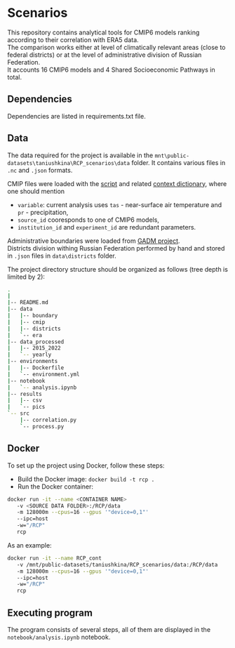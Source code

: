 # Scenarios
This repository contains analytical tools for CMIP6 models ranking according to their correlation with ERA5 data.\
The comparison works either at level of climatically relevant areas (close to federal districts) or at the level of administrative division of Russian Federation.\
It accounts 16 CMIP6 models and 4 Shared Socioeconomic Pathways in total.

## Dependencies

Dependencies are listed in requirements.txt file.

## Data

The data required for the project is available in the `mnt\public-datasets\taniushkina\RCP_scenarios\data` folder.
It contains various files in `.nc` and `.json` formats.

CMIP files were loaded with the [script](https://github.com/makboard/WindUtils/blob/main/CMIP/auto_download.py) and related [context dictionary](https://github.com/makboard/WindUtils/blob/main/CMIP/context.json), where one should mention
* `variable`: current analysis uses `tas` - near-surface air temperature and `pr` - precipitation,
* `source_id` cooresponds to one of CMIP6 models,
* `institution_id` and `experiment_id` are redundant parameters.


Administrative boundaries were loaded from [GADM project](https://gadm.org/download_country.html).\
Districts division withing Russian Federation performed by hand and stored in `.json` files in `data\districts` folder.

The project directory structure should be organized as follows (tree depth is limited by 2):
``` bash
.
|
|-- README.md
|-- data
|   |-- boundary
|   |-- cmip
|   |-- districts
|   `-- era
|-- data_processed
|   |-- 2015_2022
|   `-- yearly
|-- environments
|   |-- Dockerfile
|   `-- environment.yml
|-- notebook
|   `-- analysis.ipynb
|-- results
|   |-- csv
|   `-- pics
`-- src
    |-- correlation.py
    `-- process.py
```

## Docker

To set up the project using Docker, follow these steps:

* Build the Docker image: `docker build -t rcp .`
* Run the Docker container:
``` bash
docker run -it --name <CONTAINER NAME>
   -v <SOURCE DATA FOLDER>:/RCP/data
   -m 128000m --cpus=16 --gpus '"device=0,1"'
   --ipc=host
   -w="/RCP"
   rcp
```
As an example:
``` bash
docker run -it --name RCP_cont
   -v /mnt/public-datasets/taniushkina/RCP_scenarios/data:/RCP/data
   -m 128000m --cpus=16 --gpus '"device=0,1"'
   --ipc=host
   -w="/RCP"
   rcp
```
## Executing program
The program consists of several steps, all of them are displayed in the `notebook/analysis.ipynb` notebook.
